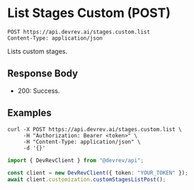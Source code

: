 # List Stages Custom (POST)

```http
POST https://api.devrev.ai/stages.custom.list
Content-Type: application/json
```

Lists custom stages.



## Response Body

- 200: Success.

## Examples

```shell
curl -X POST https://api.devrev.ai/stages.custom.list \
     -H "Authorization: Bearer <token>" \
     -H "Content-Type: application/json" \
     -d '{}'
```

```typescript
import { DevRevClient } from "@devrev/api";

const client = new DevRevClient({ token: "YOUR_TOKEN" });
await client.customization.customStagesListPost();

```